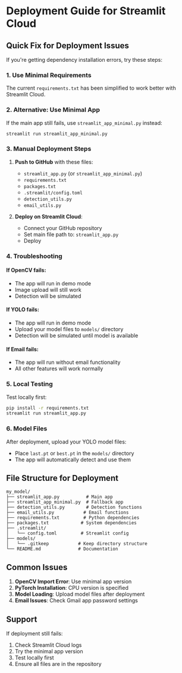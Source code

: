 # Deployment Guide for Streamlit Cloud

## Quick Fix for Deployment Issues

If you're getting dependency installation errors, try these steps:

### 1. Use Minimal Requirements
The current `requirements.txt` has been simplified to work better with Streamlit Cloud.

### 2. Alternative: Use Minimal App
If the main app still fails, use `streamlit_app_minimal.py` instead:
```bash
streamlit run streamlit_app_minimal.py
```

### 3. Manual Deployment Steps

1. **Push to GitHub** with these files:
   - `streamlit_app.py` (or `streamlit_app_minimal.py`)
   - `requirements.txt`
   - `packages.txt`
   - `.streamlit/config.toml`
   - `detection_utils.py`
   - `email_utils.py`

2. **Deploy on Streamlit Cloud**:
   - Connect your GitHub repository
   - Set main file path to: `streamlit_app.py`
   - Deploy

### 4. Troubleshooting

#### If OpenCV fails:
- The app will run in demo mode
- Image upload will still work
- Detection will be simulated

#### If YOLO fails:
- The app will run in demo mode
- Upload your model files to `models/` directory
- Detection will be simulated until model is available

#### If Email fails:
- The app will run without email functionality
- All other features will work normally

### 5. Local Testing

Test locally first:
```bash
pip install -r requirements.txt
streamlit run streamlit_app.py
```

### 6. Model Files

After deployment, upload your YOLO model files:
- Place `last.pt` or `best.pt` in the `models/` directory
- The app will automatically detect and use them

## File Structure for Deployment

```
my_model/
├── streamlit_app.py          # Main app
├── streamlit_app_minimal.py  # Fallback app
├── detection_utils.py        # Detection functions
├── email_utils.py           # Email functions
├── requirements.txt         # Python dependencies
├── packages.txt            # System dependencies
├── .streamlit/
│   └── config.toml         # Streamlit config
├── models/
│   └── .gitkeep           # Keep directory structure
└── README.md              # Documentation
```

## Common Issues

1. **OpenCV Import Error**: Use minimal app version
2. **PyTorch Installation**: CPU version is specified
3. **Model Loading**: Upload model files after deployment
4. **Email Issues**: Check Gmail app password settings

## Support

If deployment still fails:
1. Check Streamlit Cloud logs
2. Try the minimal app version
3. Test locally first
4. Ensure all files are in the repository 